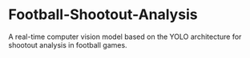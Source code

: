 # Football-Shootout-Analysis
 A real-time computer vision model based on the YOLO architecture for shootout analysis in football games.
